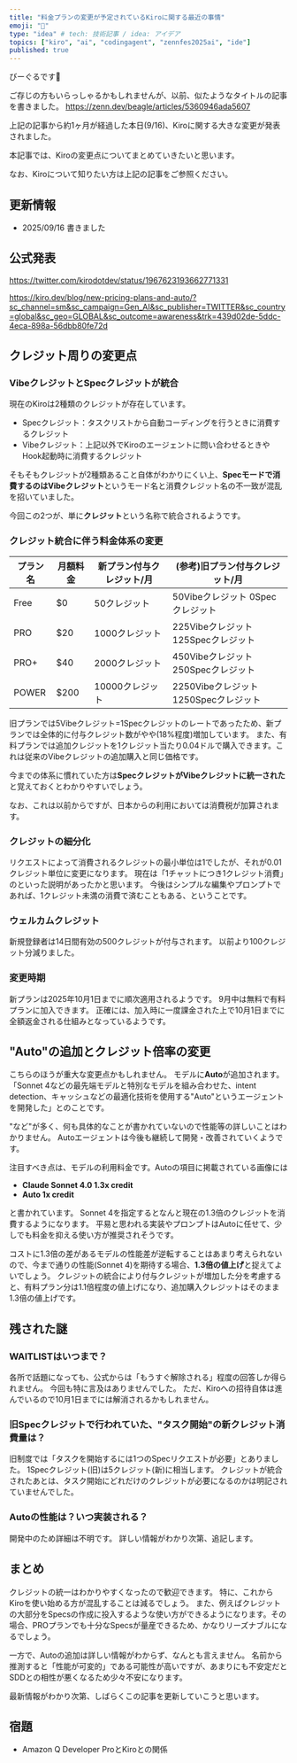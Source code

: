 ```yaml
---
title: "料金プランの変更が予定されているKiroに関する最近の事情"
emoji: "🦎"
type: "idea" # tech: 技術記事 / idea: アイデア
topics: ["kiro", "ai", "codingagent", "zennfes2025ai", "ide"]
published: true
---
```


びーぐるです🐶

ご存じの方もいらっしゃるかもしれませんが、以前、似たようなタイトルの記事を書きました。
https://zenn.dev/beagle/articles/5360946ada5607

上記の記事から約1ヶ月が経過した本日(9/16)、Kiroに関する大きな変更が発表されました。

本記事では、Kiroの変更点についてまとめていきたいと思います。

なお、Kiroについて知りたい方は上記の記事をご参照ください。

## 更新情報

- 2025/09/16 書きました

## 公式発表

https://twitter.com/kirodotdev/status/1967623193662771331

https://kiro.dev/blog/new-pricing-plans-and-auto/?sc_channel=sm&sc_campaign=Gen_AI&sc_publisher=TWITTER&sc_country=global&sc_geo=GLOBAL&sc_outcome=awareness&trk=439d02de-5ddc-4eca-898a-56dbb80fe72d

## クレジット周りの変更点

### VibeクレジットとSpecクレジットが統合

現在のKiroは2種類のクレジットが存在しています。

- Specクレジット：タスクリストから自動コーディングを行うときに消費するクレジット
- Vibeクレジット：上記以外でKiroのエージェントに問い合わせるときやHook起動時に消費するクレジット

そもそもクレジットが2種類あること自体がわかりにくい上、**Specモードで消費するのはVibeクレジット**というモード名と消費クレジット名の不一致が混乱を招いていました。

今回この2つが、単に**クレジット**という名称で統合されるようです。

### クレジット統合に伴う料金体系の変更

|プラン名|月額料金|新プラン付与クレジット/月|(参考)旧プラン付与クレジット/月|
|---|---|---|---|
|Free|$0|50クレジット|50Vibeクレジット 0Specクレジット|
|PRO|$20|1000クレジット|225Vibeクレジット 125Specクレジット|
|PRO+|$40|2000クレジット|450Vibeクレジット 250Specクレジット|
|POWER|$200|10000クレジット|2250Vibeクレジット 1250Specクレジット|

旧プランでは5Vibeクレジット=1Specクレジットのレートであったため、新プランでは全体的に付与クレジット数がやや(18%程度)増加しています。
また、有料プランでは追加クレジットを1クレジット当たり0.04ドルで購入できます。これは従来のVibeクレジットの追加購入と同じ価格です。

今までの体系に慣れていた方は**SpecクレジットがVibeクレジットに統一された**と覚えておくとわかりやすいでしょう。

なお、これは以前からですが、日本からの利用においては消費税が加算されます。

### クレジットの細分化

リクエストによって消費されるクレジットの最小単位は1でしたが、それが0.01クレジット単位に変更になります。
現在は「1チャットにつき1クレジット消費」のといった説明があったかと思います。
今後はシンプルな編集やプロンプトであれば、1クレジット未満の消費で済むこともある、ということです。

### ウェルカムクレジット

新規登録者は14日間有効の500クレジットが付与されます。
以前より100クレジット分減りました。

### 変更時期

新プランは2025年10月1日までに順次適用されるようです。
9月中は無料で有料プランに加入できます。
正確には、加入時に一度課金された上で10月1日までに全額返金される仕組みとなっているようです。

## "Auto"の追加とクレジット倍率の変更

こちらのほうが重大な変更点かもしれません。
モデルに**Auto**が追加されます。
「Sonnet 4などの最先端モデルと特別なモデルを組み合わせた、intent detection、キャッシュなどの最適化技術を使用する"Auto"というエージェントを開発した」とのことです。

"など"が多く、何も具体的なことが書かれていないので性能等の詳しいことはわかりません。
Autoエージェントは今後も継続して開発・改善されていくようです。

注目すべき点は、モデルの利用料金です。Autoの項目に掲載されている画像には

- **Claude Sonnet 4.0 1.3x credit**
- **Auto 1x credit**

と書かれています。
Sonnet 4を指定するとなんと現在の1.3倍のクレジットを消費するようになります。
平易と思われる実装やプロンプトはAutoに任せて、少しでも料金を抑える使い方が推奨されそうです。

コストに1.3倍の差があるモデルの性能差が逆転することはあまり考えられないので、今まで通りの性能(Sonnet 4)を期待する場合、**1.3倍の値上げ**と捉えてよいでしょう。
クレジットの統合により付与クレジットが増加した分を考慮すると、有料プラン分は1.1倍程度の値上げになり、追加購入クレジットはそのまま1.3倍の値上げです。

## 残された謎

### WAITLISTはいつまで？

各所で話題になっても、公式からは「もうすぐ解除される」程度の回答しか得られません。
今回も特に言及はありませんでした。
ただ、Kiroへの招待自体は進んでいるので10月1日までには解消されるかもしれません。

### 旧Specクレジットで行われていた、"タスク開始"の新クレジット消費量は？

旧制度では「タスクを開始するには1つのSpecリクエストが必要」とありました。
1Specクレジット(旧)は5クレジット(新)に相当します。
クレジットが統合されたあとは、タスク開始にどれだけのクレジットが必要になるのかは明記されていませんでした。

### Autoの性能は？いつ実装される？

開発中のため詳細は不明です。
詳しい情報がわかり次第、追記します。


## まとめ

クレジットの統一はわかりやすくなったので歓迎できます。
特に、これからKiroを使い始める方が混乱することは減るでしょう。
また、例えばクレジットの大部分をSpecsの作成に投入するような使い方ができるようになります。その場合、PROプランでも十分なSpecsが量産できるため、かなりリーズナブルになるでしょう。

一方で、Autoの追加は詳しい情報がわからず、なんとも言えません。
名前から推測すると「性能が可変的」である可能性が高いですが、あまりにも不安定だとSDDとの相性が悪くなるため少々不安になります。

最新情報がわかり次第、しばらくこの記事を更新していこうと思います。

## 宿題

- Amazon Q Developer ProとKiroとの関係
